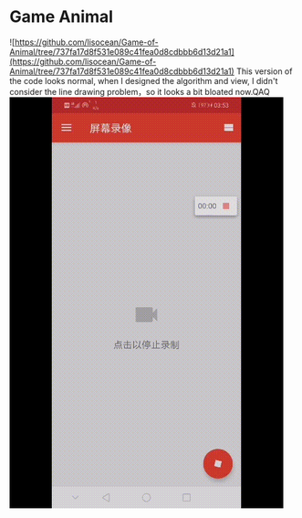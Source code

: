# Game Animal
![https://github.com/lisocean/Game-of-Animal/tree/737fa17d8f531e089c41fea0d8cdbbb6d13d21a1](https://github.com/lisocean/Game-of-Animal/tree/737fa17d8f531e089c41fea0d8cdbbb6d13d21a1) This version of the code looks normal,  when I designed the algorithm and view, I didn't consider the line drawing problem，so it looks a bit bloated now.QAQ
![Game Animal](display/demo1.gif)
